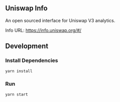 ## Uniswap Info

An open sourced interface for Uniswap V3 analytics. 

Info URL: https://info.uniswap.org/#/

## Development

### Install Dependencies

```bash
yarn install
```

### Run

```bash
yarn start
```
